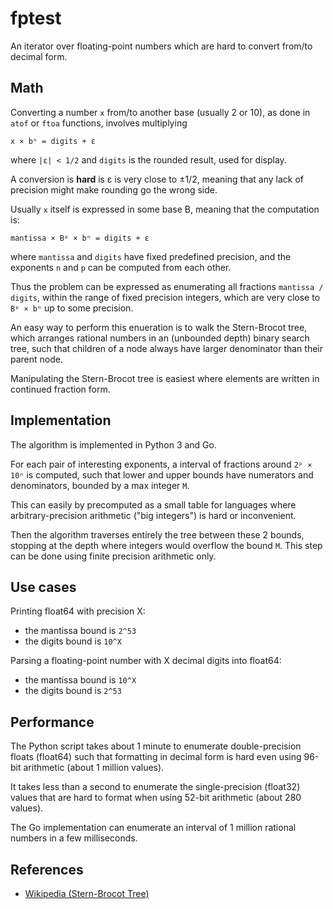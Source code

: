 # fptest

An iterator over floating-point numbers which are hard
to convert from/to decimal form.

## Math

Converting a number `x` from/to another base (usually 2 or 10), as done in
`atof` or `ftoa` functions, involves multiplying

    x × bⁿ = digits + ε

where `|ε| < 1/2` and `digits` is the rounded result, used for display.

A conversion is **hard** is ε is very close to ±1/2, meaning that any
lack of precision might make rounding go the wrong side.

Usually `x` itself is expressed in some base B, meaning that the
computation is:

    mantissa × Bᵖ × bⁿ = digits + ε

where `mantissa` and `digits` have fixed predefined precision,
and the exponents `n` and `p` can be computed from each other.

Thus the problem can be expressed as enumerating all fractions
`mantissa / digits`, within the range of fixed precision integers,
which are very close to `Bᵖ × bⁿ` up to some precision.

An easy way to perform this enueration is to walk the Stern-Brocot
tree, which arranges rational numbers in an (unbounded depth) binary
search tree, such that children of a node always have larger denominator
than their parent node.

Manipulating the Stern-Brocot tree is easiest where elements are written
in continued fraction form.

## Implementation

The algorithm is implemented in Python 3 and Go.

For each pair of interesting exponents, a interval of fractions
around `2ᵖ × 10ⁿ` is computed, such that lower and upper bounds
have numerators and denominators, bounded by a max integer `M`.

This can easily by precomputed as a small table for languages
where arbitrary-precision arithmetic ("big integers") is hard
or inconvenient.

Then the algorithm traverses entirely the tree between these 2 bounds,
stopping at the depth where integers would overflow the bound `M`.
This step can be done using finite precision arithmetic only.

## Use cases

Printing float64 with precision X:

- the mantissa bound is `2^53`
- the digits bound is `10^X`

Parsing a floating-point number with X decimal digits into float64:

- the mantissa bound is `10^X`
- the digits bound is `2^53`

## Performance

The Python script takes about 1 minute to enumerate double-precision
floats (float64) such that formatting in decimal form is hard
even using 96-bit arithmetic (about 1 million values).

It takes less than a second to enumerate the single-precision
(float32) values that are hard to format when using 52-bit arithmetic
(about 280 values).

The Go implementation can enumerate an interval of 1 million rational numbers
in a few milliseconds.

## References

- [Wikipedia (Stern-Brocot Tree)](https://en.wikipedia.org/wiki/Stern%E2%80%93Brocot_tree)
